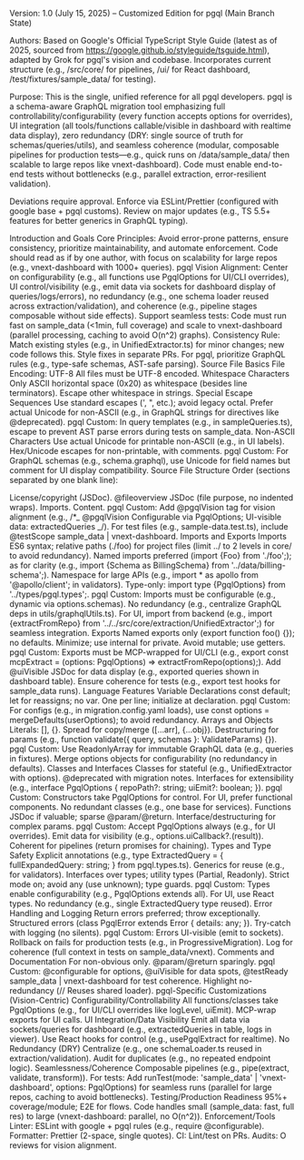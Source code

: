 Version: 1.0 (July 15, 2025) – Customized Edition for pgql (Main Branch State)

Authors: Based on Google's Official TypeScript Style Guide (latest as of 2025, sourced from https://google.github.io/styleguide/tsguide.html), adapted by Grok for pgql's vision and codebase. Incorporates current structure (e.g., /src/core/ for pipelines, /ui/ for React dashboard, /test/fixtures/sample_data/ for testing).

Purpose: This is the single, unified reference for all pgql developers. pgql is a schema-aware GraphQL migration tool emphasizing full controllability/configurability (every function accepts options for overrides), UI integration (all tools/functions callable/visible in dashboard with realtime data display), zero redundancy (DRY: single source of truth for schemas/queries/utils), and seamless coherence (modular, composable pipelines for production tests—e.g., quick runs on /data/sample_data/ then scalable to large repos like vnext-dashboard). Code must enable end-to-end tests without bottlenecks (e.g., parallel extraction, error-resilient validation).

Deviations require approval. Enforce via ESLint/Prettier (configured with google base + pgql customs). Review on major updates (e.g., TS 5.5+ features for better generics in GraphQL typing).

Introduction and Goals
Core Principles: Avoid error-prone patterns, ensure consistency, prioritize maintainability, and automate enforcement. Code should read as if by one author, with focus on scalability for large repos (e.g., vnext-dashboard with 1000+ queries).
pgql Vision Alignment: Center on configurability (e.g., all functions use PgqlOptions for UI/CLI overrides), UI control/visibility (e.g., emit data via sockets for dashboard display of queries/logs/errors), no redundancy (e.g., one schema loader reused across extraction/validation), and coherence (e.g., pipeline stages composable without side effects). Support seamless tests: Code must run fast on sample_data (<1min, full coverage) and scale to vnext-dashboard (parallel processing, caching to avoid O(n^2) graphs).
Consistency Rule: Match existing styles (e.g., in UnifiedExtractor.ts) for minor changes; new code follows this. Style fixes in separate PRs. For pgql, prioritize GraphQL rules (e.g., type-safe schemas, AST-safe parsing).
Source File Basics
File Encoding: UTF-8
All files must be UTF-8 encoded.
Whitespace Characters
Only ASCII horizontal space (0x20) as whitespace (besides line terminators).
Escape other whitespace in strings.
Special Escape Sequences
Use standard escapes (\', \", etc.); avoid legacy octal.
Prefer actual Unicode for non-ASCII (e.g., in GraphQL strings for directives like @deprecated).
pgql Custom: In query templates (e.g., in sampleQueries.ts), escape to prevent AST parse errors during tests on sample_data.
Non-ASCII Characters
Use actual Unicode for printable non-ASCII (e.g., in UI labels).
Hex/Unicode escapes for non-printable, with comments.
pgql Custom: For GraphQL schemas (e.g., schema.graphql), use Unicode for field names but comment for UI display compatibility.
Source File Structure
Order (sections separated by one blank line):

License/copyright (JSDoc).
@fileoverview JSDoc (file purpose, no indented wraps).
Imports.
Content.
pgql Custom: Add @pgqlVision tag for vision alignment (e.g., /\*_ @pgqlVision Configurable via PgqlOptions; UI-visible data: extractedQueries _/). For test files (e.g., sample-data.test.ts), include @testScope sample_data | vnext-dashboard.
Imports and Exports
Imports
ES6 syntax; relative paths (./foo) for project files (limit ../ to 2 levels in core/ to avoid redundancy).
Named imports preferred (import {Foo} from './foo';); as for clarity (e.g., import {Schema as BillingSchema} from '../data/billing-schema';).
Namespace for large APIs (e.g., import \* as apollo from '@apollo/client'; in validators).
Type-only: import type {PgqlOptions} from '../types/pgql.types';.
pgql Custom: Imports must be configurable (e.g., dynamic via options.schemas). No redundancy (e.g., centralize GraphQL deps in utils/graphqlUtils.ts). For UI, import from backend (e.g., import {extractFromRepo} from '../../src/core/extraction/UnifiedExtractor';) for seamless integration.
Exports
Named exports only (export function foo() {}); no defaults.
Minimize; use internal for private.
Avoid mutable; use getters.
pgql Custom: Exports must be MCP-wrapped for UI/CLI (e.g., export const mcpExtract = (options: PgqlOptions) => extractFromRepo(options);). Add @uiVisible JSDoc for data display (e.g., exported queries shown in dashboard table). Ensure coherence for tests (e.g., export test hooks for sample_data runs).
Language Features
Variable Declarations
const default; let for reassigns; no var.
One per line; initialize at declaration.
pgql Custom: For configs (e.g., in migration.config.yaml loads), use const options = mergeDefaults(userOptions); to avoid redundancy.
Arrays and Objects
Literals: [], {}.
Spread for copy/merge ([...arr], {...obj}).
Destructuring for params (e.g., function validate({ query, schemas }: ValidateParams) {}).
pgql Custom: Use ReadonlyArray for immutable GraphQL data (e.g., queries in fixtures). Merge options objects for configurability (no redundancy in defaults).
Classes and Interfaces
Classes for stateful (e.g., UnifiedExtractor with options).
@deprecated with migration notes.
Interfaces for extensibility (e.g., interface PgqlOptions { repoPath?: string; uiEmit?: boolean; }).
pgql Custom: Constructors take PgqlOptions for control. For UI, prefer functional components. No redundant classes (e.g., one base for services).
Functions
JSDoc if valuable; sparse @param/@return.
Interface/destructuring for complex params.
pgql Custom: Accept PgqlOptions always (e.g., for UI overrides). Emit data for visibility (e.g., options.uiCallback?.(result)). Coherent for pipelines (return promises for chaining).
Types and Type Safety
Explicit annotations (e.g., type ExtractedQuery = { fullExpandedQuery: string; } from pgql.types.ts).
Generics for reuse (e.g., <t extends="" schema=""> for validators).</t>
Interfaces over types; utility types (Partial<t>, Readonly<t>).</t></t>
Strict mode on; avoid any (use unknown); type guards.
pgql Custom: Types enable configurability (e.g., PgqlOptions extends all). For UI, use React types. No redundancy (e.g., single ExtractedQuery type reused).
Error Handling and Logging
Return errors preferred; throw exceptionally.
Structured errors (class PgqlError extends Error { details: any; }).
Try-catch with logging (no silents).
pgql Custom: Errors UI-visible (emit to sockets). Rollback on fails for production tests (e.g., in ProgressiveMigration). Log for coherence (full context in tests on sample_data/vnext).
Comments and Documentation
For non-obvious only.
@param/@return sparingly.
pgql Custom: @configurable for options, @uiVisible for data spots, @testReady sample_data | vnext-dashboard for test coherence. Highlight no-redundancy (// Reuses shared loader).
pgql-Specific Customizations (Vision-Centric)
Configurability/Controllability
All functions/classes take PgqlOptions (e.g., for UI/CLI overrides like logLevel, uiEmit).
MCP-wrap exports for UI calls.
UI Integration/Data Visibility
Emit all data via sockets/queries for dashboard (e.g., extractedQueries in table, logs in viewer).
Use React hooks for control (e.g., usePgqlExtract for realtime).
No Redundancy (DRY)
Centralize (e.g., one schemaLoader.ts reused in extraction/validation).
Audit for duplicates (e.g., no repeated endpoint logic).
Seamlessness/Coherence
Composable pipelines (e.g., pipe(extract, validate, transform)).
For tests: Add runTest(mode: 'sample_data' | 'vnext-dashboard', options: PgqlOptions) for seamless runs (parallel for large repos, caching to avoid bottlenecks).
Testing/Production Readiness
95%+ coverage/module; E2E for flows.
Code handles small (sample_data: fast, full res) to large (vnext-dashboard: parallel, no O(n^2)).
Enforcement/Tools
Linter: ESLint with google + pgql rules (e.g., require @configurable).
Formatter: Prettier (2-space, single quotes).
CI: Lint/test on PRs.
Audits: O reviews for vision alignment.
